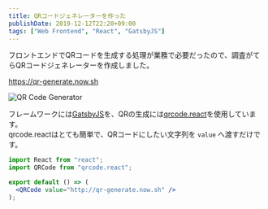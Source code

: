 ```yaml
---
title: QRコードジェネレーターを作った
publishDate: 2019-12-12T22:20+09:00
tags: ["Web Frontend", "React", "GatsbyJS"]
---
```


フロントエンドでQRコードを生成する処理が業務で必要だったので、調査がてらQRコードジェネレーターを作成しました。

https://qr-generate.now.sh

![QR Code Generator](//images.ctfassets.net/sa46287w9bii/1rIZTxffHmrPRRjeIH37YH/827b1baf6618cce7927b6b7ae2e5bdc5/0bf7a4435facb935454b30587bd4386e.gif)

フレームワークには[GatsbyJS](https://www.gatsbyjs.org/)を、QRの生成には[qrcode.react](https://github.com/zpao/qrcode.react)を使用しています。  
qrcode.reactはとても簡単で、QRコードにしたい文字列を `value` へ渡すだけです。

```jsx
import React from "react";
import QRCode from "qrcode.react";

export default () => (
  <QRCode value="http://qr-generate.now.sh" />
);
```
